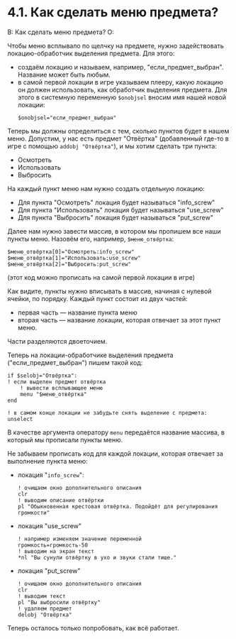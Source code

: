 # 4.1. Как сделать меню предмета?
<!-- [:faq_04_01] -->
В: Как сделать меню предмета?
О:

Чтобы меню всплывало по щелчку на предмете, нужно задействовать локацию-обработчик выделения предмета. Для этого:
* создаём локацию и называем, например, "если_предмет_выбран". Название может быть любым.
* в самой первой локации в игре указываем плееру, какую локацию он должен использовать, как обработчик выделения предмета. Для этого в системную переменную `$onobjsel` вносим имя нашей новой локации:
	```qsp
	$onobjsel="если_предмет_выбран"
	```

Теперь мы должны определиться с тем, сколько пунктов будет в нашем меню. Допустим, у нас есть предмет "Отвёртка" (добавленный где-то в игре с помощью `addobj "Отвёртка"`), и мы хотим сделать три пункта:
* Осмотреть
* Использовать
* Выбросить

На каждый пункт меню нам нужно создать отдельную локацию:
* Для пункта "Осмотреть" локация будет называться "info_screw"
* Для пункта "Использовать" локация будет называться "use_screw"
* Для пункта "Выбросить" локация будет называться "put_screw"

Далее нам нужно завести массив, в котором мы пропишем все наши пункты меню. Назовём его, например, `$меню_отвёртка`:
```qsp
$меню_отвёртка[0]="Осмотреть:info_screw"
$меню_отвёртка[1]="Использовать:use_screw"
$меню_отвёртка[2]="Выбросить:put_screw"
```
(этот код можно прописать на самой первой локации в игре)

Как видите, пункты нужно вписывать в массив, начиная с нулевой ячейки, по порядку. Каждый пункт состоит из двух частей:
* первая часть — название пункта меню
* вторая часть — название локации, которая отвечает за этот пункт меню.

Части разделяются двоеточием.

Теперь на локации-обработчике выделения предмета ("если_предмет_выбран") пишем такой код:
```qsp
if $selobj="Отвёртка":
! если выделен предмет отвёртка
	! вывести всплывающее меню
	menu "$меню_отвёртка"
end

! в самом конце локации не забудьте снять выделение с предмета:
unselect
```
В качестве аргумента оператору `menu` передаётся название массива, в который мы прописали пункты меню.

Не забываем прописать код для каждой локации, которая отвечает за выполнение пункта меню:

* локация "`info_screw`":
	```qsp
	! очищаем окно дополнительного описания
	clr
	! выводим описание отвёртки
	pl "Обыкновенная крестовая отвёртка. Подойдёт для регулирования громкости"
	```
* локация "use_screw"
	```qsp
	! например изменяем значение переменной
	громкость=громкость-50
	! выводим на экран текст
	*nl "Вы сунули отвёртку в ухо и звуки стали тише."
	```
* локация "put_screw"
	```qsp
	! очищаем окно дополнительного описания
	clr
	! выводим текст
	pl "Вы выбросили отвёртку"
	! удаляем предмет
	delobj "Отвёртка"
	```

Теперь осталось только попробовать, как всё работает.
